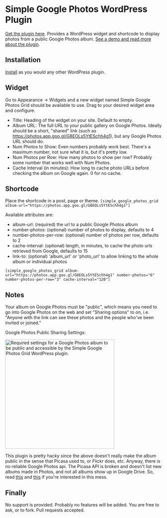# Simple Google Photos WordPress Plugin
[Get the plugin here](https://wordpress.org/plugins/simple-google-photos-grid/). Provides a WordPress widget and shortcode to display photos from a public Google Photos album. [See a demo and read more about the plugin](https://josheli.com/knob/2017/11/21/simple-google-photos-a-wordpress-plugin/).

## Installation
[Install](https://codex.wordpress.org/Managing_Plugins#Installing_Plugins) as you would any other WordPress plugin.

## Widget
Go to Appearance -> Widgets and a new widget named Simple Google Photos Grid should be available to use. Drag to your desired widget area and configure.

 - Title: Heading of the widget on your site. Default to empty.
 - Album URL: The full URL to your public gallery on Google Photos. Ideally should be a short, "shared" link (such as https://photos.app.goo.gl/G8EOLs5YtESchh4g1), but any Google Photos URL should do.
 - Num Photos to Show: Even numbers probably work best. There's a maximum number, not sure what it is, but it's pretty low.
 - Num Photos per Row: How many photos to show per row? Probably some number that works well with Num Photos.
 - Cache Interval (in minutes): How long to cache photo URLs before checking the album on Google again. 0 for no cache.
 
## Shortcode
Place the shortcode in a post, page or theme.
`[simple_google_photos_grid album-url="https://photos.app.goo.gl/G8EOLs5YtESchh4g1"]`

Available attributes are:
- album-url: (required) the url to a public Google Photos album
- number-photos: (optional) number of photos to display, defaults to 4
- number-photos-per-row: (optional) number of photos per row, defaults to 2
- cache-interval: (optional) length, in minutes, to cache the photo urls retrieved from Google, defaults to 15
- link-to: (optional) 'album_url' or 'photo_url' to allow linking to the whole album or individual photos

`[simple_google_photos_grid album-url="https://photos.app.goo.gl/G8EOLs5YtESchh4g1" number-photos="6" number-photos-per-row="3" cache-interval="120"]`

## Notes
Your album on Google Photos must be "public", which means you need to go into Google Photos on the web and set "Sharing options" to on, i.e. "Anyone with the link can see these photos and the people who've been invited or joined." 
 
Google Photos Public Sharing Settings:

<img src="https://josheli.com/wp-content/uploads/Screen-Shot-2017-11-20-at-10.40.34-PM.png" width="350" alt="Required settings for a Google Photos album to be public and accessible by the Simple Google Photos Grid WordPress plugin.">

This plugin is pretty hacky since the above doesn't really make the album public in the sense that Picasa used to, or Flickr does, etc. Anyway, there is no reliable Google Photos api. The Picasa API is broken and doesn't list new albums made in Photos, and not all albums show up in Google Drive. So, read [this](https://kunnas.com/google-photos-is-a-disaster/) and [this](https://productforums.google.com/forum/#!topic/photos/WuqfNazcqh4) if you're interested in this mess.

## Finally
No support is provided. Probably no features will be added. You are free to ask, or to fork. Pull requests accepted.
